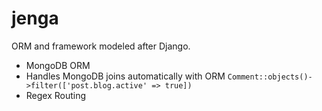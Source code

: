jenga
=====

ORM and framework modeled after Django.
- MongoDB ORM
- Handles MongoDB joins automatically with ORM
`Comment::objects()->filter(['post.blog.active' => true])`
- Regex Routing
